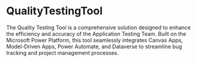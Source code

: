 # QualityTestingTool
The Quality Testing Tool is a comprehensive solution designed to enhance the efficiency and accuracy of the Application Testing Team. Built on the Microsoft Power Platform, this tool seamlessly integrates Canvas Apps, Model-Driven Apps, Power Automate, and Dataverse to streamline bug tracking and project management processes.
